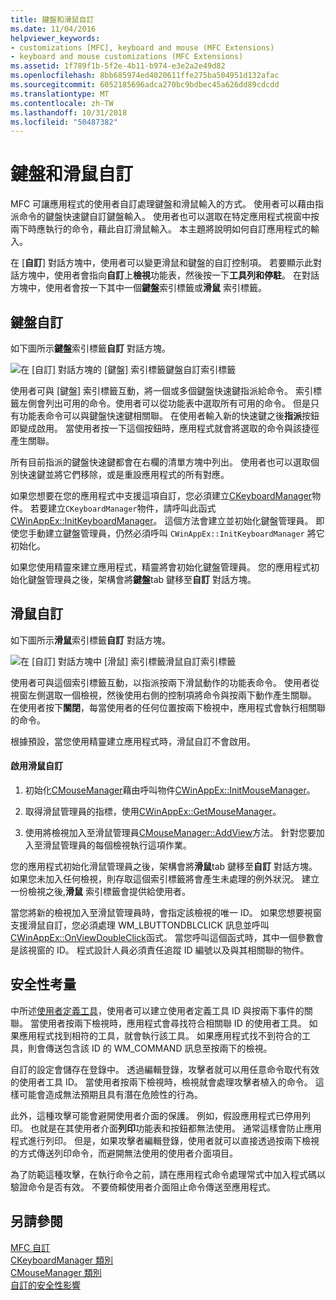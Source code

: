 ```yaml
---
title: 鍵盤和滑鼠自訂
ms.date: 11/04/2016
helpviewer_keywords:
- customizations [MFC], keyboard and mouse (MFC Extensions)
- keyboard and mouse customizations (MFC Extensions)
ms.assetid: 1f789f1b-5f2e-4b11-b974-e3e2a2e49d82
ms.openlocfilehash: 8bb685974ed4020611ffe275ba504951d132afac
ms.sourcegitcommit: 6052185696adca270bc9bdbec45a626dd89cdcdd
ms.translationtype: MT
ms.contentlocale: zh-TW
ms.lasthandoff: 10/31/2018
ms.locfileid: "50487382"
---
```

# <a name="keyboard-and-mouse-customization"></a>鍵盤和滑鼠自訂

MFC 可讓應用程式的使用者自訂處理鍵盤和滑鼠輸入的方式。 使用者可以藉由指派命令的鍵盤快速鍵自訂鍵盤輸入。 使用者也可以選取在特定應用程式視窗中按兩下時應執行的命令，藉此自訂滑鼠輸入。 本主題將說明如何自訂應用程式的輸入。

在 [**自訂**] 對話方塊中，使用者可以變更滑鼠和鍵盤的自訂控制項。 若要顯示此對話方塊中，使用者會指向**自訂**上**檢視**功能表，然後按一下**工具列和停駐**。 在對話方塊中，使用者會按一下其中一個**鍵盤**索引標籤或**滑鼠** 索引標籤。

## <a name="keyboard-customization"></a>鍵盤自訂

如下圖所示**鍵盤**索引標籤**自訂** 對話方塊。

![在 [自訂] 對話方塊的 [鍵盤] 索引標籤](../mfc/media/mfcnextkeyboardtab.png "mfcnextkeyboardtab")鍵盤自訂索引標籤

使用者可與 [鍵盤] 索引標籤互動，將一個或多個鍵盤快速鍵指派給命令。 索引標籤左側會列出可用的命令。使用者可以從功能表中選取所有可用的命令。 但是只有功能表命令可以與鍵盤快速鍵相關聯。 在使用者輸入新的快速鍵之後**指派**按鈕即變成啟用。 當使用者按一下這個按鈕時，應用程式就會將選取的命令與該捷徑產生關聯。

所有目前指派的鍵盤快速鍵都會在右欄的清單方塊中列出。 使用者也可以選取個別快速鍵並將它們移除，或是重設應用程式的所有對應。

如果您想要在您的應用程式中支援這項自訂，您必須建立[CKeyboardManager](../mfc/reference/ckeyboardmanager-class.md)物件。 若要建立`CKeyboardManager`物件，請呼叫此函式[CWinAppEx::InitKeyboardManager](../mfc/reference/cwinappex-class.md#initkeyboardmanager)。 這個方法會建立並初始化鍵盤管理員。 即使您手動建立鍵盤管理員，仍然必須呼叫 `CWinAppEx::InitKeyboardManager` 將它初始化。

如果您使用精靈來建立應用程式，精靈將會初始化鍵盤管理員。 您的應用程式初始化鍵盤管理員之後，架構會將**鍵盤**tab 鍵移至**自訂** 對話方塊。

## <a name="mouse-customization"></a>滑鼠自訂

如下圖所示**滑鼠**索引標籤**自訂** 對話方塊。

![在 [自訂] 對話方塊中 [滑鼠] 索引標籤](../mfc/media/mfcnextmousetab.png "mfcnextmousetab")滑鼠自訂索引標籤

使用者可與這個索引標籤互動，以指派按兩下滑鼠動作的功能表命令。 使用者從視窗左側選取一個檢視，然後使用右側的控制項將命令與按兩下動作產生關聯。 在使用者按下**關閉**，每當使用者的任何位置按兩下檢視中，應用程式會執行相關聯的命令。

根據預設，當您使用精靈建立應用程式時，滑鼠自訂不會啟用。

#### <a name="to-enable-mouse-customization"></a>啟用滑鼠自訂

1. 初始化[CMouseManager](../mfc/reference/cmousemanager-class.md)藉由呼叫物件[CWinAppEx::InitMouseManager](../mfc/reference/cwinappex-class.md#initmousemanager)。

1. 取得滑鼠管理員的指標，使用[CWinAppEx::GetMouseManager](../mfc/reference/cwinappex-class.md#getmousemanager)。

1. 使用將檢視加入至滑鼠管理員[CMouseManager::AddView](../mfc/reference/cmousemanager-class.md#addview)方法。 針對您要加入至滑鼠管理員的每個檢視執行這項作業。

您的應用程式初始化滑鼠管理員之後，架構會將**滑鼠**tab 鍵移至**自訂** 對話方塊。 如果您未加入任何檢視，則存取這個索引標籤將會產生未處理的例外狀況。 建立一份檢視之後,**滑鼠** 索引標籤會提供給使用者。

當您將新的檢視加入至滑鼠管理員時，會指定該檢視的唯一 ID。 如果您想要視窗支援滑鼠自訂，您必須處理 WM_LBUTTONDBLCLICK 訊息並呼叫[CWinAppEx::OnViewDoubleClick](../mfc/reference/cwinappex-class.md#onviewdoubleclick)函式。 當您呼叫這個函式時，其中一個參數會是該視窗的 ID。 程式設計人員必須責任追蹤 ID 編號以及與其相關聯的物件。

## <a name="security-concerns"></a>安全性考量

中所述[使用者定義工具](../mfc/user-defined-tools.md)，使用者可以建立使用者定義工具 ID 與按兩下事件的關聯。 當使用者按兩下檢視時，應用程式會尋找符合相關聯 ID 的使用者工具。 如果應用程式找到相符的工具，就會執行該工具。 如果應用程式找不到符合的工具，則會傳送包含該 ID 的 WM_COMMAND 訊息至按兩下的檢視。

自訂的設定會儲存在登錄中。 透過編輯登錄，攻擊者就可以用任意命令取代有效的使用者工具 ID。 當使用者按兩下檢視時，檢視就會處理攻擊者植入的命令。 這樣可能會造成無法預期且具有潛在危險性的行為。

此外，這種攻擊可能會避開使用者介面的保護。 例如，假設應用程式已停用列印。 也就是在其使用者介面**列印**功能表和按鈕都無法使用。 通常這樣會防止應用程式進行列印。 但是，如果攻擊者編輯登錄，使用者就可以直接透過按兩下檢視的方式傳送列印命令，而避開無法使用的使用者介面項目。

為了防範這種攻擊，在執行命令之前，請在應用程式命令處理常式中加入程式碼以驗證命令是否有效。 不要倚賴使用者介面阻止命令傳送至應用程式。

## <a name="see-also"></a>另請參閱

[MFC 自訂](../mfc/customization-for-mfc.md)<br/>
[CKeyboardManager 類別](../mfc/reference/ckeyboardmanager-class.md)<br/>
[CMouseManager 類別](../mfc/reference/cmousemanager-class.md)<br/>
[自訂的安全性影響](../mfc/security-implications-of-customization.md)

